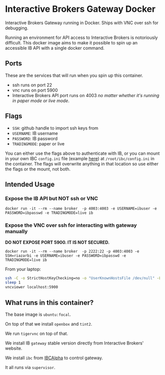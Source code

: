 # Interactive Brokers Gateway Docker

Interactive Brokers Gateway running in Docker. Ships with VNC over ssh for debugging.

Running an environment for API access to Interactive Brokers is notoriously difficult. This docker image aims to make it possible to spin up an accessible IB API with a single docker command.

## Ports

These are the services that will run when you spin up this container.

- ssh runs on port 22
- vnc runs on port 5900
- Interactive Brokers API port runs on 4003 _no matter whether it's running in paper mode or live mode_.

## Flags

- `SSH`: github handle to import ssh keys from
- `USERNAME`: IB username
- `PASSWORD`: IB password
- `TRADINGMODE`: paper or live

You can either use the flags above to authenticate with IB, or you can mount in your own IBC `config.ini` file (example [here](https://github.com/IbcAlpha/IBC/blob/master/resources/config.ini)) at `/root/ibc/config.ini` in the container. The flags will overwrite anything in that location so use either the flags or the mount, not both.

## Intended Usage

### Expose the IB API but NOT ssh or VNC

```
docker run -it --rm --name broker  -p 4003:4003 -e USERNAME=ibuser -e PASSWORD=ibpasswd -e TRADINGMODE=live ib
```

### Expose the VNC over ssh for interacting with gateway manually

**DO NOT EXPOSE PORT 5900. IT IS NOT SECURED.**

```
docker run -it --rm --name broker  -p 2222:22 -p 4003:4003 -e SSH=riazarbi -e USERNAME=ibuser -e PASSWORD=ibpasswd -e TRADINGMODE=live ib
```

From your laptop: 

```bash
ssh -C -o StrictHostKeyChecking=no -o "UserKnownHostsFile /dev/null" -L 5900:localhost:5900 root@server -p 2222 &
sleep 1
vncviewer localhost:5900
```

## What runs in this container?

The base image is `ubuntu:focal`.

On top of that we install `openbox` and `tint2`. 

We run `tigervnc` on top of that.

We install IB `gateway` stable version directly from Interactive Brokers' website.

We install `ibc` from [IBCAlpha](https://github.com/IbcAlpha/IBC) to control gateway.

It all runs via `supervisor`.
